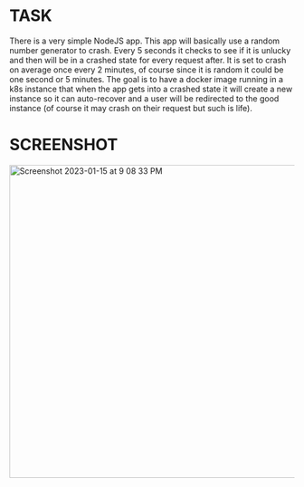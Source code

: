 # TASK
There is a very simple NodeJS app. This app will basically use a random number generator to crash. Every 5 seconds it checks to see if it is unlucky and then will be in a crashed state for every request after. It is set to crash on average once every 2 minutes, of course since it is random it could be one second or 5 minutes. The goal is to have a docker image running in a k8s instance that when the app gets into a crashed state it will create a new instance so it can auto-recover and a user will be redirected to the good instance (of course it may crash on their request but such is life). 

# SCREENSHOT
<img width="553" alt="Screenshot 2023-01-15 at 9 08 33 PM" src="https://user-images.githubusercontent.com/46081608/212590396-5a1a5bd0-22a5-4454-9b17-ede7918875a7.png">
